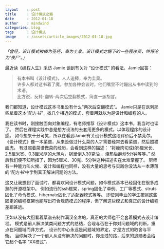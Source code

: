 ```yaml
---
layout    : post
title     : 设计模式之觞
date      : 2012-01-18
author    : mindwind
categories: blog
tags      : 设计模式
image     : /assets/article_images/2012-01-18.jpg
---
```



_「曾经，设计模式被捧为圣经，奉为圭臬。设计模式之觞下的一些程序员，终将沦为‘丧尸’。」_


最近读《编程人生》采访 Jamie 谈到有关对 “设计模式” 的看法，Jamie回答：

  > 有本书叫《设计模式》，人人追捧，奉为圭臬。  
  > 许多人都对这书着了魔，参加各种会议时，他们嘴里不时蹦出从书中读到的术语。  
  > 比方说，反转-翻转-两次后空翻模式，简直一派胡言。

我们都知道，设计模式这本书里没有什么“两次后空翻模式”。
Jamie只是在讽刺那些拿着这本“配方书”，找几个相近的模式，套着用就以为是设计和编程的人。

我在读书时，刚接触面向对象编程，有老师推荐《设计模式》这本书，我当时也读了。
然后在课程实践中总是想方设法的去套用更多的模式，以体现程序的设计感。
如今想来十分可笑，所以在看到Jamie有关设计模式这段评价后不禁莞尔。
《设计模式》像一本菜谱，从来没做过什么菜的人才需要经常去看菜谱，然后照猫画虎。
有过照着菜谱做菜的经历，会看到这样的描述：
“将瘦肉切成约5厘米长、2.5厘米宽、0.3厘米厚的大薄片，锅里倒入30克油 ，烧热后翻炒5分钟等等。”
然后我们便不知所措了，因为5厘米、30克、5分钟这种描述实在太难掌握了。
厨师有一种能力叫火候、设计和编程也同样，没有大量的思考与实践你没法从一本薄薄的“配方书‘中学到真正解决问题的方法。

这又让我想到了面试时，都喜欢问设计模式问题，如今模式基本已经固化在很多成熟的开源框架中。
例如流行的ssh框架，spring固化了单例、工厂等模式、struts固化了命令模式、hibernate固化了适配器模式等等。
即使刚毕业的学生按照这些固定的编程框架也能写出符合规范模式的程序，但了解这些模式和真正的设计编程差距甚远。

正如从没有大厨看着菜谱去制作满汉全席的，真正的大师也不会套着模式去设计编程。
模式是前人解决某类问题方式的总结，合理与否在于你对问题域的判断，重点在问题域而非方式。
设计的中心永远是问题域的界定，才是方式的取舍与平衡。
当你解决了一个前人从没有解决的问题时，你走过的路，后来的追随者会给它起个名字 “XX模式”。
